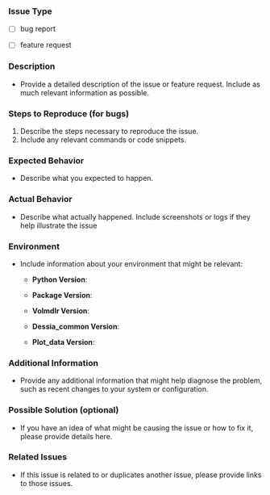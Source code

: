### Issue Type
  - [ ] bug report
  - [ ] feature request


### Description
- Provide a detailed description of the issue or feature request. Include as much relevant information as possible.


### Steps to Reproduce (for bugs)
1. Describe the steps necessary to reproduce the issue.
2. Include any relevant commands or code snippets.


### Expected Behavior
- Describe what you expected to happen.


### Actual Behavior
- Describe what actually happened. Include screenshots or logs if they help illustrate the issue


### Environment
- Include information about your environment that might be relevant:
  - **Python Version**:

  - **Package Version**:

  - **Volmdlr Version**:

  - **Dessia_common Version**:

  - **Plot_data Version**:


### Additional Information
- Provide any additional information that might help diagnose the problem, such as recent changes to your system or configuration.


### Possible Solution (optional)
- If you have an idea of what might be causing the issue or how to fix it, please provide details here.


### Related Issues
- If this issue is related to or duplicates another issue, please provide links to those issues.
